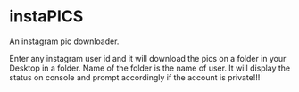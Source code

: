 # instaPICS
An instagram pic downloader.

Enter any instagram user id and it will download the pics on a folder in your Desktop in a folder. Name of the folder is the name of user.
It will display the status on console and prompt accordingly if the account is private!!!


